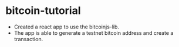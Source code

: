 # bitcoin-tutorial
* Created a react app to use the bitcoinjs-lib.
* The app is able to generate a testnet bitcoin address and create a transaction.